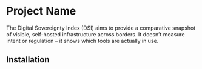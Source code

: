 # Project Name

The Digital Sovereignty Index (DSI) aims to provide a comparative snapshot of visible, self-hosted infrastructure across borders. It doesn’t measure intent or regulation – it shows which tools are actually in use. 

## Installation